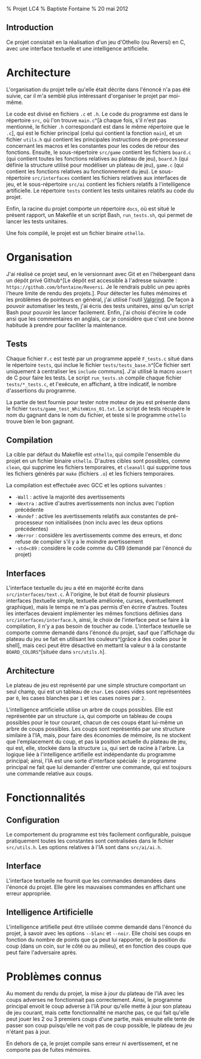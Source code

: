 % Projet LC4
% Baptiste Fontaine
% 20 mai 2012

Introduction
------------

Ce projet consistait en la réalisation d'un jeu d'Othello (ou Reversi) en C,
avec une interface textuelle et une intelligence artificielle.

Architecture
============

L'organisation du projet telle qu'elle était décrite dans l'énoncé n'a pas été
suivie, car il m'a semblé plus intéressant d'organiser le projet par moi-même.

Le code est divisé en fichiers `.c` et `.h`. Le code du programme est dans le
répertoire `src`, où l'on trouve `main.c`^[à chaque fois, s'il n'est pas
mentionné, le fichier `.h` correspondant est dans le même répertoire que le
`.c`], qui est le fichier principal (celui qui contient la fonction `main`),
et un fichier `utils.h` qui contient les principales instructions de
pré-processeur concernant les macros et les constantes pour les codes de retour
des fonctions. Ensuite, le sous-répertoire `src/game` contient les fichiers
`board.c` (qui contient toutes les fonctions relatives au plateau de jeu),
`board.h` (qui définie la structure utilisé pour modéliser un plateau de jeu),
`game.c` (qui contient les fonctions relatives au fonctionnement du jeu). Le
sous-répertoire `src/interfaces` contient les fichiers relatives aux interfaces
de jeu, et le sous-répertoire `src/ai` contient les fichiers relatifs à
l'intelligence artificielle.
Le répertoire `tests` contient les tests unitaires relatifs au code du projet.

Enfin, la racine du projet comporte un répertoire `docs`, où est situé le
présent rapport, un Makefile et un script Bash, `run_tests.sh`, qui permet de
lancer les tests unitaires.

Une fois compilé, le projet est un fichier binaire `othello`.


Organisation
============

J'ai réalisé ce projet seul, en le versionnant avec Git et en l'hébergeant
dans un dépôt privé Github^[Le dépôt est accessible à l'adresse suivante :
`https://github.com/bfontaine/Reversi`. Je le rendrais public un peu après l'heure
limite de rendu des projets.]. Pour détecter les fuites mémoires et les
problèmes de pointeurs en général, j'ai utilisé l'outil
[Valgrind](http://valgrind.org/docs/manual/mc-manual.html). De façon à pouvoir
automatiser les tests, j'ai écris des tests unitaires, ainsi qu'un script Bash
pour pouvoir les lancer facilement. Enfin, j'ai choisi d'écrire le code ansi que
les commentaires en anglais, car je considère que c'est une bonne habitude à
prendre pour faciliter la maintenance.


Tests
-----

Chaque fichier `F.c` est testé par un programme appelé `F_tests.c` situé dans le
répertoire `tests`, qui inclue le fichier `tests/tests_base.h`^[Ce fichier sert
uniquement à centraliser les `include` communs]. J'ai utilisé la macro `assert`
de C pour faire les tests. Le script `run_tests.sh` compile chaque fichier
`tests/*_tests.c`, et l'exécute, en affichant, à titre indicatif, le nombre
d'assertions du programme.

La partie de test fournie pour tester notre moteur de jeu est présente dans le fichier
`tests/game_test_WhiteWins_01.txt`. Le script de tests récupère le nom du
gagnant dans le nom du fichier, et teste si le programme `othello` trouve bien
le bon gagnant.


Compilation
-----------

La cible par défaut du Makefile est `othello`, qui compile l'ensemble du projet
en un fichier binaire `othello`. D'autres cibles sont possibles, comme `clean`,
qui supprime les fichiers temporaires, et `cleanall` qui supprime tous les
fichiers générés par `make` (fichiers `.o`) et les fichiers temporaires.

La compilation est effectuée avec GCC et les options suivantes :

- `-Wall` : active la majorité des avertissements
- `-Wextra` : active d'autres avertissements non inclus avec l'option précédente
- `-Wundef` : active les avertissements relatifs aux constantes de
  pré-processeur non initialisées (non inclu avec les deux options précédentes)
- `-Werror` : considère les avertissements comme des erreurs, et donc refuse de
  compiler s'il y a le moindre avertissement
- `-std=c89` : considère le code comme du C89 (demandé par l'énoncé du projet)

Interfaces
----------

L'interface textuelle du jeu a été en majorité écrite dans
`src/interfaces/text.c`. À l'origine, le but était de fournir plusieurs
interfaces (textuelle simple, textuelle améliorée, curses, éventuellement
graphique), mais le temps ne m'a pas permis d'en écrire d'autres. Toutes les
interfaces devaient implémenter les mêmes fonctions définies dans
`src/interfaces/interface.h`, ainsi, le choix de l'interface peut se faire à la
compilation, il n'y a pas besoin de toucher au code. L'interface textuelle se
comporte comme demandé dans l'énoncé du projet, sauf que l'affichage du plateau
du jeu se fait en utilisant les couleurs^[grâce à des codes pour le shell], mais
ceci peut être désactivé en mettant la valeur `0` à la constante
`BOARD_COLORS`^[située dans `src/utils.h`].

Architecture
------------

Le plateau de jeu est représenté par une simple structure comportant un seul
champ, qui est un tableau de `char`. Les cases vides sont représentées par `0`,
les cases blanches par `1` et les cases noires par `2`.

L'intelligence artificielle utilise un arbre de coups possibles. Elle est
représentée par un structure `ia`, qui comporte un tableau de coups possibles
pour le tour courant, chacun de ces coups étant lui-même un arbre de coups
possibles. Les coups sont représentés par une structure similaire à l'IA, mais,
pour faire des économies de mémoire, ils ne stockent que l'emplacement du coup,
et pas la position actuelle du plateau de jeu, qui est, elle, stockée dans la
structure `ia`, qui sert de racine à l'arbre. La logique liée à l'intelligence
artifielle est indépendante du programme principal; ainsi, l'IA est une sorte
d'interface spéciale : le programme principal ne fait que lui demander d'entrer
une commande, qui est toujours une commande relative aux coups.


Fonctionnalités
===============

Configuration
-------------

Le comportement du programme est très facilement configurable, puisque
pratiquement toutes les constantes sont centralisées dans le fichier
`src/utils.h`. Les options relatives à l'IA sont dans `src/ai/ai.h`.

Interface
---------

L'interface textuelle ne fournit que les commandes demandées dans l'énoncé du
projet. Elle gère les mauvaises commandes en affichant une erreur appropriée.

Intelligence Artificielle
-------------------------

L'intelligence artifielle peut être utilisée comme demandé dans l'énoncé du
projet, à savoir avec les options `--blanc` et `--noir`. Elle choisi ses coups
en fonction du nombre de points que ça peut lui rapporter, de la position du
coup (dans un coin, sur le côté ou au milieu), et en fonction des coups que peut
faire l'adversaire après.


Problèmes connus
================

Au moment du rendu du projet, la mise à jour du plateau de l'IA avec les coups
adverses ne fonctionnait pas correctement. Ainsi, le programme principal envoit
le coup adverse à l'IA pour qu'elle mette à jour son plateau de jeu courant,
mais cette fonctionnalité ne marche pas, ce qui fait qu'elle peut jouer les
2 ou 3 premiers coups d'une partie, mais ensuite elle tente de passer son coup
puisqu'elle ne voit pas de coup possible, le plateau de jeu n'étant pas à jour.

En dehors de ça, le projet compile sans erreur ni avertissement, et ne comporte
pas de fuites mémoires.
